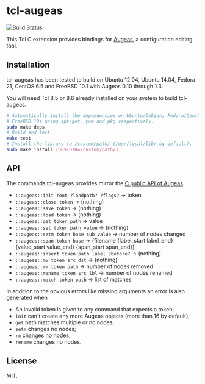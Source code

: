 # tcl-augeas

[![Build Status](https://travis-ci.org/dbohdan/tcl-augeas.svg)](https://travis-ci.org/dbohdan/tcl-augeas)

This Tcl C extension provides bindings for [Augeas](http://augeas.net/), a
configuration editing tool.

## Installation

tcl-augeas has been tested to build on Ubuntu 12.04, Ubuntu 14.04, Fedora 21,
CentOS 6.5 and FreeBSD 10.1 with Augeas 0.10 through 1.3.

You will need Tcl 8.5 or 8.6 already installed on your system to build
tcl-augeas.

```sh
# Automatically install the dependencies on Ubuntu/Debian, Fedora/CentOS and
# FreeBSD 10+ using apt-get, yum and pkg respectively.
sudo make deps
# Build and test.
make test
# Install the library to /custom/path/ (/usr/local/lib/ by default).
sudo make install [DESTDIR=/custom/path/]
```

## API

The commands tcl-augeas provides mirror the
[C public API of Augeas](http://augeas.net/docs/api.html).

* `::augeas::init root ?loadpath? ?flags?` -> token
* `::augeas::close token` -> (nothing)
* `::augeas::save token` -> (nothing)
* `::augeas::load token` -> (nothing)
* `::augeas::get token path` -> value
* `::augeas::set token path value` ->  (nothing)
* `::augeas::setm token base sub value` -> number of nodes changed
* `::augeas::span token base` -> {filename {label_start label_end} {value_start value_end} {span_start span_end}}
* `::augeas::insert token path label ?before?` -> (nothing)
* `::augeas::mv token src dst` -> (nothing)
* `::augeas::rm token path` -> number of nodes removed
* `::augeas::rename token src lbl` -> number of nodes renamed
* `::augeas::match token path` -> list of matches

In addition to the obvious errors like missing arguments an error is also
generated when

* An invalid token is given to any command that expects a token;
* `init` can't create any more Augeas objects (more than 16 by default);
* `get` path matches multiple or no nodes;
* `setm` changes no nodes;
* `rm` changes no nodes;
* `rename` changes no nodes.

## License

MIT.
